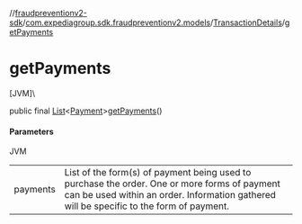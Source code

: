//[fraudpreventionv2-sdk](../../../index.md)/[com.expediagroup.sdk.fraudpreventionv2.models](../index.md)/[TransactionDetails](index.md)/[getPayments](get-payments.md)

# getPayments

[JVM]\

public final [List](https://docs.oracle.com/javase/8/docs/api/java/util/List.html)&lt;[Payment](../-payment/index.md)&gt;[getPayments](get-payments.md)()

#### Parameters

JVM

| | |
|---|---|
| payments | List of the form(s) of payment being used to purchase the order.  One or more forms of payment can be used within an order. Information gathered will be specific to the form of payment. |
